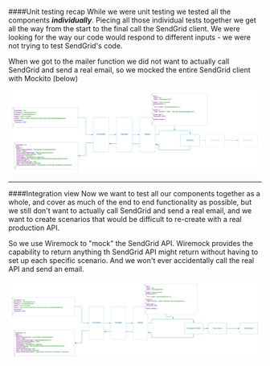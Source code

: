 ####Unit testing recap
While we were unit testing we tested all the components ***individually***.  Piecing all those individual tests together we get all the way from the start to the final call the SendGrid client.  We were looking for the way our code would respond to different inputs - we were not trying to test SendGrid's code.  

When we got to the mailer function we did not want to actually call SendGrid and send a real email, so we mocked the entire SendGrid client with Mockito (below)   

![](../../.gitbook/assets/unittest-mock.png)

---
####Integration view
Now we want to test all our components together as a whole, and cover as much of the end to end functionality as possible, but we still don't want to actually call SendGrid and send a real email, and we want to create scenarios that would be difficult to re-create with a real production API.

So we use Wiremock to "mock" the SendGrid API.  Wiremock provides the capability to return anything th SendGrid API might return without having to set up each specific scenario.  And we won't ever accidentally call the real API and send an email.

![](../../.gitbook/assets/flow2-wiremock.png)

